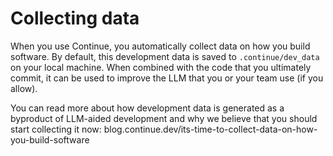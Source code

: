 # Collecting data

When you use Continue, you automatically collect data on how you build software. By default, this development data is saved to `.continue/dev_data` on your local machine. When combined with the code that you ultimately commit, it can be used to improve the LLM that you or your team use (if you allow).

You can read more about how development data is generated as a byproduct of LLM-aided development and why we believe that you should start collecting it now: blog.continue.dev/its-time-to-collect-data-on-how-you-build-software
